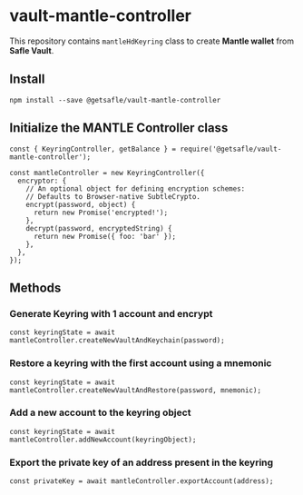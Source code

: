 # vault-mantle-controller

This repository contains `mantleHdKeyring` class to create **Mantle wallet** from **Safle Vault**.

## Install

`npm install --save @getsafle/vault-mantle-controller`

## Initialize the MANTLE Controller class

```
const { KeyringController, getBalance } = require('@getsafle/vault-mantle-controller');

const mantleController = new KeyringController({
  encryptor: {
    // An optional object for defining encryption schemes:
    // Defaults to Browser-native SubtleCrypto.
    encrypt(password, object) {
      return new Promise('encrypted!');
    },
    decrypt(password, encryptedString) {
      return new Promise({ foo: 'bar' });
    },
  },
});
```

## Methods

### Generate Keyring with 1 account and encrypt

```
const keyringState = await mantleController.createNewVaultAndKeychain(password);
```

### Restore a keyring with the first account using a mnemonic

```
const keyringState = await mantleController.createNewVaultAndRestore(password, mnemonic);
```

### Add a new account to the keyring object

```
const keyringState = await mantleController.addNewAccount(keyringObject);
```

### Export the private key of an address present in the keyring

```
const privateKey = await mantleController.exportAccount(address);
```
